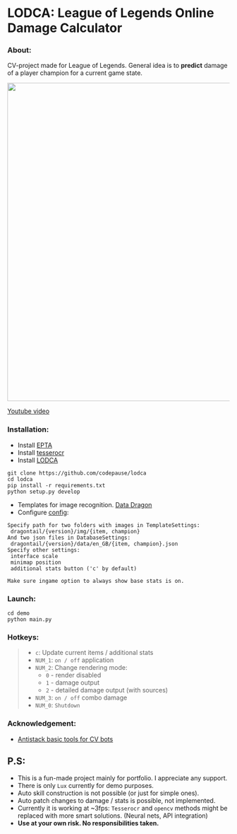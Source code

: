 # LODCA: League of Legends Online Damage Calculator

### About:
CV-project made for League of Legends. General idea is to **predict** damage of a player champion for a current game state.

<img src="/demo/gifs/lodca_example.gif?raw=true" width="720px">

[Youtube video](https://youtu.be/7OyWXWnVABw)

### Installation:
- Install [EPTA](https://github.com/antistack/epta)
- Install [tesserocr](https://github.com/sirfz/tesserocr)
- Install [LODCA](https://github.com/codepause/lodca)
```
git clone https://github.com/codepause/lodca
cd lodca
pip install -r requirements.txt
python setup.py develop
```
- Templates for image recognition. [Data Dragon](https://developer.riotgames.com/docs/lol) 
- Configure [config](https://github.com/codepause/lodca/blob/master/lodca/configs/app_settings.py):
``` 
Specify path for two folders with images in TemplateSettings:
 dragontail/{version}/img/{item, champion}
And two json files in DatabaseSettings:
 dragontail/{version}/data/en_GB/{item, champion}.json
Specify other settings:
 interface scale
 minimap position
 additional stats button ('c' by default)

Make sure ingame option to always show base stats is on.
```

### Launch:

```
cd demo
python main.py
```

### Hotkeys:
>- `c`: Update current items / additional stats
>- `NUM_1`: `on / off` application
>- `NUM_2`: Change rendering mode:
>   - `0` - render disabled
>   - `1` - damage output
>   - `2` - detailed damage output (with sources)
>- `NUM_3`: `on / off` combo damage
>- `NUM_0`: `Shutdown`
  
### Acknowledgement:
- [Antistack basic tools for CV bots](https://github.com/antistack/epta)


## P.S:
- This is a fun-made project mainly for portfolio. I appreciate any support.
- There is only `Lux` currently for demo purposes.
- Auto skill construction is not possible (or just for simple ones).
- Auto patch changes to damage / stats is possible, not implemented. 
- Currently it is working at ~3fps: `Tesserocr` and `opencv` methods might be replaced with more smart solutions.
 (Neural nets, API integration)
- **Use at your own risk. No responsibilities taken.**

